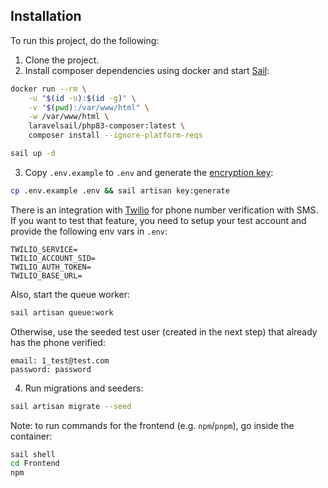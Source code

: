 ## Installation

To run this project, do the following:

1. Clone the project.
2. Install composer dependencies using docker and start [Sail](https://laravel.com/docs/11.x/sail#configuring-a-shell-alias):

```sh
docker run --rm \
    -u "$(id -u):$(id -g)" \
    -v "$(pwd):/var/www/html" \
    -w /var/www/html \
    laravelsail/php83-composer:latest \
    composer install --ignore-platform-reqs
```
```sh
sail up -d
```

3. Copy `.env.example` to `.env` and generate the [encryption key](https://laravel.com/docs/11.x/encryption#configuration):
```sh
cp .env.example .env && sail artisan key:generate
```

There is an integration with [Twilio](https://www.twilio.com/docs/verify) for phone number verification with SMS. If you want 
to test that feature, you need to setup your test account and provide the following env vars in `.env`:
```
TWILIO_SERVICE=
TWILIO_ACCOUNT_SID=
TWILIO_AUTH_TOKEN=
TWILIO_BASE_URL=
```

Also, start the queue worker:
```sh
sail artisan queue:work
```

Otherwise, use the seeded test user (created in the next step) that already has the phone verified:
```
email: 1_test@test.com
password: password
```

4. Run migrations and seeders:
```sh
sail artisan migrate --seed
```

Note: to run commands for the frontend (e.g. `npm`/`pnpm`), go inside the container:
```sh
sail shell
cd Frontend
npm
```


